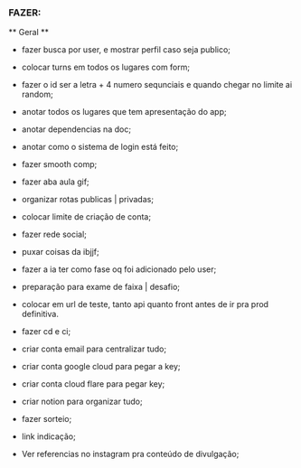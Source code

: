 ### FAZER:

** Geral **
- fazer busca por user, e mostrar perfil caso seja publico;
- colocar turns em todos os lugares com form;
- fazer o id ser a letra + 4 numero sequnciais e quando chegar no limite ai random;
- anotar todos os lugares que tem apresentação do app;
- anotar dependencias na doc;
- anotar como o sistema de login está feito;
- fazer smooth comp;
- fazer aba aula gif;
- organizar rotas publicas | privadas;
- colocar limite de criação de conta;
- fazer rede social;
- puxar coisas da ibjjf;
- fazer a ia ter como fase oq foi adicionado pelo user;
- preparação para exame de faixa | desafio;

- colocar em url de teste, tanto api quanto front antes de ir pra prod definitiva.
- fazer cd e ci;

- criar conta email para centralizar tudo;
- criar conta google cloud para pegar a key;
- criar conta cloud flare para pegar key;
- criar notion para organizar tudo;

- fazer sorteio;
- link indicação;

- Ver referencias no instagram pra conteúdo de divulgação;